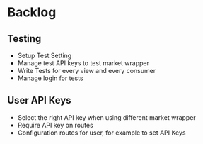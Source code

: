 # Backlog

## Testing

- Setup Test Setting
- Manage test API keys to test market wrapper
- Write Tests for every view and every consumer
- Manage login for tests

## User API Keys

- Select the right API key when using different market wrapper
- Require API key on routes
- Configuration routes for user, for example to set API Keys